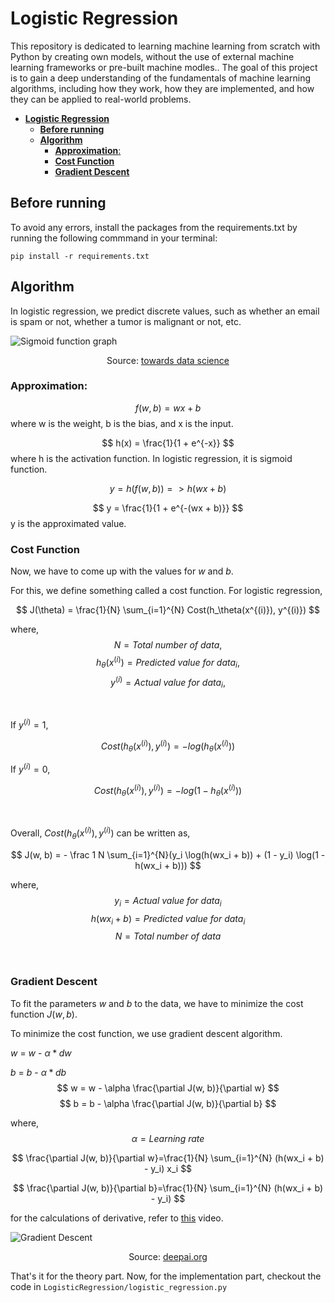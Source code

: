 # **Logistic Regression**

This repository is dedicated to learning machine learning from scratch with Python by creating own models, without the use of external machine learning frameworks or pre-built machine modles.. The goal of this project is to gain a deep understanding of the fundamentals of machine learning algorithms, including how they work, how they are implemented, and how they can be applied to real-world problems.

- [**Logistic Regression**](#logistic-regression)
  - [**Before running**](#before-running)
  - [**Algorithm**](#algorithm)
    - [**Approximation**:](#approximation)
    - [**Cost Function**](#cost-function)
    - [**Gradient Descent**](#gradient-descent)



## **Before running**
    
To avoid any errors, install the packages from the requirements.txt by running the following commmand in your terminal:
```
pip install -r requirements.txt
```


## **Algorithm**
In logistic regression, we predict discrete values, such as whether an email is spam or not, whether a tumor is malignant or not, etc. 

![Sigmoid function graph](https://miro.medium.com/v2/resize:fit:828/format:webp/1*dm6ZaX5fuSmuVvM4Ds-vcg.jpeg)

<p style="text-align: center;">
Source: <a href="https://towardsdatascience.com/introduction-to-logistic-regression-66248243c148">towards data science</a>


### **Approximation**:
$$
f(w,b) = wx + b
$$
where w is the weight, b is the bias, and x is the input.

$$
h(x) = \frac{1}{1 + e^{-x}}
$$
where h is the activation function. In logistic regression, it is sigmoid function.

$$
y = h(f(w,b)) => h(wx + b)
$$

$$
y = \frac{1}{1 + e^{-(wx + b)}}
$$
y is the approximated value.


### **Cost Function**

Now, we have to come up with the values for $w$ and $b$.

For this, we define something called a cost function. For logistic regression,

$$
J(\theta) = \frac{1}{N} \sum_{i=1}^{N} Cost(h_\theta(x^{(i)}), y^{(i)})
$$

where,
$$
N=Total\ number\ of\ data,
% insert new line here
$$
$$
h_\theta(x^{(i)})=Predicted\ value\ for\ data_i,
$$
$$
y^{(i)}=Actual\ value\ for\ data_i,
$$

<br>

If $y^{(i)} = 1$,

$$
 Cost(h_\theta(x^{(i)}), y^{(i)}) = -log(h_\theta(x^{(i)}))
$$

If $y^{(i)} = 0$,

$$
 Cost(h_\theta(x^{(i)}), y^{(i)}) = -log(1 - h_\theta(x^{(i)}))
$$

<br>

Overall,  $Cost(h_\theta(x^{(i)}), y^{(i)})$ can be written as,

$$
J(w, b) = - \frac 1 N  \sum_{i=1}^{N}(y_i \log(h(wx_i + b)) + (1 - y_i) \log(1 - h(wx_i + b)))
$$

where,
$$
y_i=Actual\ value\ for\ data_i
$$
$$
h(wx_i + b)=Predicted\ value\ for\ data_i
$$
$$
N=Total\ number\ of\ data
$$

<br>

### **Gradient Descent**

To fit the parameters $w$ and $b$ to the data, we have to minimize the cost function $J(w, b)$.

To minimize the cost function, we use gradient descent algorithm.


$w$ = $w$ - $\alpha *  dw$  

$b$ = $b$ - $\alpha * db$
$$
w = w - \alpha \frac{\partial J(w, b)}{\partial w}
$$
$$
b = b - \alpha \frac{\partial J(w, b)}{\partial b}
$$

where,
$$
\alpha=Learning\ rate
$$

$$
\frac{\partial J(w, b)}{\partial w}=\frac{1}{N} \sum_{i=1}^{N} (h(wx_i + b) - y_i) x_i
$$

$$
\frac{\partial J(w, b)}{\partial b}=\frac{1}{N} \sum_{i=1}^{N} (h(wx_i + b) - y_i)
$$

for the calculations of derivative, refer to [this](https://youtu.be/0VMK18nphpg) video.

![Gradient Descent](https://imgs.search.brave.com/QaLCH9HjYSvWYQ8wB8or6dyGyxJ7WimqAkF5H2zxxko/rs:fit:1200:1061:1/g:ce/aHR0cHM6Ly9pbWFn/ZXMuZGVlcGFpLm9y/Zy9nbG9zc2FyeS10/ZXJtcy9kZDZjZGQ2/ZmNmZWE0YWYxYTEw/NzVhYWMwYjVhYTEx/MC9zZ2QucG5n)

<p style="text-align: center;">
Source: <a href="https://deepai.org/machine-learning-glossary-and-terms/gradient-descent">deepai.org</a>
</p>

That's it for the theory part. Now, for the implementation part, checkout the code in `LogisticRegression/logistic_regression.py`